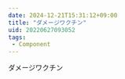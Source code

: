 ```yaml
---
date: 2024-12-21T15:31:12+09:00
title: "ダメージワクチン"
uid: 20220627093052
tags:
 - Component
---
```


ダメージワクチン